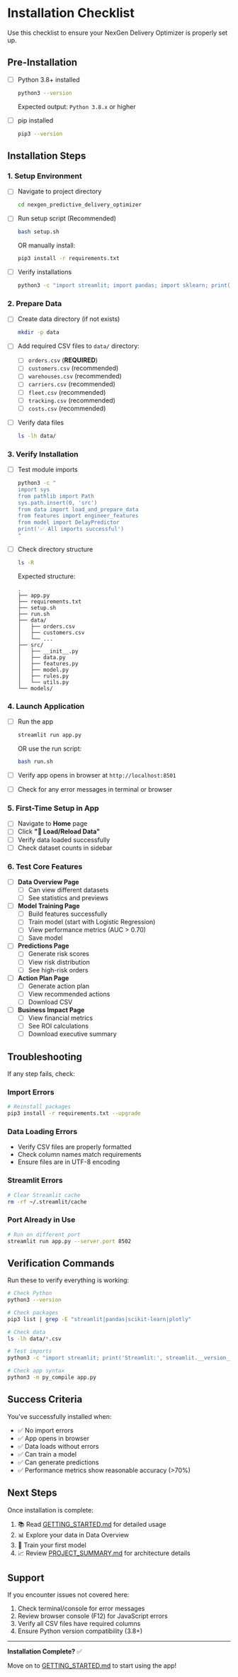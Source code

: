 # Installation Checklist

Use this checklist to ensure your NexGen Delivery Optimizer is properly set up.

## Pre-Installation

- [ ] Python 3.8+ installed
  ```bash
  python3 --version
  ```
  Expected output: `Python 3.8.x` or higher

- [ ] pip installed
  ```bash
  pip3 --version
  ```

## Installation Steps

### 1. Setup Environment

- [ ] Navigate to project directory
  ```bash
  cd nexgen_predictive_delivery_optimizer
  ```

- [ ] Run setup script (Recommended)
  ```bash
  bash setup.sh
  ```

  OR manually install:
  ```bash
  pip3 install -r requirements.txt
  ```

- [ ] Verify installations
  ```bash
  python3 -c "import streamlit; import pandas; import sklearn; print('✅ All packages installed')"
  ```

### 2. Prepare Data

- [ ] Create data directory (if not exists)
  ```bash
  mkdir -p data
  ```

- [ ] Add required CSV files to `data/` directory:
  - [ ] `orders.csv` (**REQUIRED**)
  - [ ] `customers.csv` (recommended)
  - [ ] `warehouses.csv` (recommended)
  - [ ] `carriers.csv` (recommended)
  - [ ] `fleet.csv` (recommended)
  - [ ] `tracking.csv` (recommended)
  - [ ] `costs.csv` (recommended)

- [ ] Verify data files
  ```bash
  ls -lh data/
  ```

### 3. Verify Installation

- [ ] Test module imports
  ```bash
  python3 -c "
  import sys
  from pathlib import Path
  sys.path.insert(0, 'src')
  from data import load_and_prepare_data
  from features import engineer_features
  from model import DelayPredictor
  print('✅ All imports successful')
  "
  ```

- [ ] Check directory structure
  ```bash
  ls -R
  ```

  Expected structure:
  ```
  .
  ├── app.py
  ├── requirements.txt
  ├── setup.sh
  ├── run.sh
  ├── data/
  │   ├── orders.csv
  │   ├── customers.csv
  │   └── ...
  ├── src/
  │   ├── __init__.py
  │   ├── data.py
  │   ├── features.py
  │   ├── model.py
  │   ├── rules.py
  │   └── utils.py
  └── models/
  ```

### 4. Launch Application

- [ ] Run the app
  ```bash
  streamlit run app.py
  ```

  OR use the run script:
  ```bash
  bash run.sh
  ```

- [ ] Verify app opens in browser at `http://localhost:8501`

- [ ] Check for any error messages in terminal or browser

### 5. First-Time Setup in App

- [ ] Navigate to **Home** page
- [ ] Click **"🔄 Load/Reload Data"**
- [ ] Verify data loaded successfully
- [ ] Check dataset counts in sidebar

### 6. Test Core Features

- [ ] **Data Overview Page**
  - [ ] Can view different datasets
  - [ ] See statistics and previews

- [ ] **Model Training Page**
  - [ ] Build features successfully
  - [ ] Train model (start with Logistic Regression)
  - [ ] View performance metrics (AUC > 0.70)
  - [ ] Save model

- [ ] **Predictions Page**
  - [ ] Generate risk scores
  - [ ] View risk distribution
  - [ ] See high-risk orders

- [ ] **Action Plan Page**
  - [ ] Generate action plan
  - [ ] View recommended actions
  - [ ] Download CSV

- [ ] **Business Impact Page**
  - [ ] View financial metrics
  - [ ] See ROI calculations
  - [ ] Download executive summary

## Troubleshooting

If any step fails, check:

### Import Errors
```bash
# Reinstall packages
pip3 install -r requirements.txt --upgrade
```

### Data Loading Errors
- Verify CSV files are properly formatted
- Check column names match requirements
- Ensure files are in UTF-8 encoding

### Streamlit Errors
```bash
# Clear Streamlit cache
rm -rf ~/.streamlit/cache
```

### Port Already in Use
```bash
# Run on different port
streamlit run app.py --server.port 8502
```

## Verification Commands

Run these to verify everything is working:

```bash
# Check Python
python3 --version

# Check packages
pip3 list | grep -E "streamlit|pandas|scikit-learn|plotly"

# Check data
ls -lh data/*.csv

# Test imports
python3 -c "import streamlit; print('Streamlit:', streamlit.__version__)"

# Check app syntax
python3 -m py_compile app.py
```

## Success Criteria

You've successfully installed when:

- ✅ No import errors
- ✅ App opens in browser
- ✅ Data loads without errors
- ✅ Can train a model
- ✅ Can generate predictions
- ✅ Performance metrics show reasonable accuracy (>70%)

## Next Steps

Once installation is complete:

1. 📚 Read [GETTING_STARTED.md](GETTING_STARTED.md) for detailed usage
2. 📊 Explore your data in Data Overview
3. 🤖 Train your first model
4. 📈 Review [PROJECT_SUMMARY.md](PROJECT_SUMMARY.md) for architecture details

## Support

If you encounter issues not covered here:

1. Check terminal/console for error messages
2. Review browser console (F12) for JavaScript errors
3. Verify all CSV files have required columns
4. Ensure Python version compatibility (3.8+)

---

**Installation Complete?** ✅

Move on to [GETTING_STARTED.md](GETTING_STARTED.md) to start using the app!
